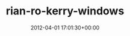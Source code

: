 ---
title:		"rian-ro-kerry-windows"
mediatype:		"upload"
description:		"TBC"
date:		"2012-04-01 17:01:30+00:00"
album:		"abandoned"
filename:		"rian-ro-kerry-windows.md"
series:		""
cl_public_id:		"abandoned/rian-ro-kerry-windows"
cl_version:		1497000115
format:		"tiff"
bytes:		2663148
width:		810
height:		1440
exposure_mode:		"Auto"
program:		"Aperture-priority AE"
aperture:		"7.1"
focal_length:		"35.0 mm"
iso:		"200"
shutter_speed:		"1/125"
metering:		"Multi-segment"
flash:		"Off, Did not fire"
white_balance:		"Custom"
colour_temp:		"5100"
has_crop:		"false"
orientation:		"Horizontal (normal)"
camera_model:		"NIKON D7000"
lens_info:		"35mm f/1.8"
artist:		"Matt Finucane"
x_resolution:		"300"
y_resolution:		"300"
---